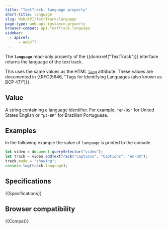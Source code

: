 ```yaml
---
title: "TextTrack: language property"
short-title: language
slug: Web/API/TextTrack/language
page-type: web-api-instance-property
browser-compat: api.TextTrack.language
sidebar:
  - apiref:
      - WebVTT
---
```


The **`language`** read-only property of the {{domxref("TextTrack")}} interface returns the language of the text track.

This uses the same values as the HTML [`lang`](/en-US/docs/Web/HTML/Reference/Global_attributes/lang) attribute. These values are documented in {{RFC(5646, "Tags for Identifying Languages (also known as BCP 47)")}}.

## Value

A string containing a language identifier. For example, `"en-US"` for United States English or `"pt-BR"` for Brazilian Portuguese.

## Examples

In the following example the value of `language` is printed to the console.

```js
let video = document.querySelector("video");
let track = video.addTextTrack("captions", "Captions", "en-US");
track.mode = "showing";
console.log(track.language);
```

## Specifications

{{Specifications}}

## Browser compatibility

{{Compat}}

